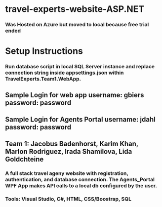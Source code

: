 # travel-experts-website-ASP.NET
### Was Hosted on Azure but moved to local because free trial ended

# Setup Instructions
### Run database script in local SQL Server instance and replace connection string inside appsettings.json within TravelExperts.Team1.WebApp. 

## Sample Login for web app username: gbiers password: password
## Sample Login for Agents Portal username: jdahl password: password
## Team 1: Jacobus Badenhorst, Karim Khan, Marlon Rodriguez, Irada Shamilova, Lida Goldchteine

### A full stack travel ageny website with registration, authentication, and database connection. The Agents_Portal WPF App makes API calls to a local db configured by the user.

### Tools: Visual Studio, C#, HTML, CSS/Boostrap, SQL
